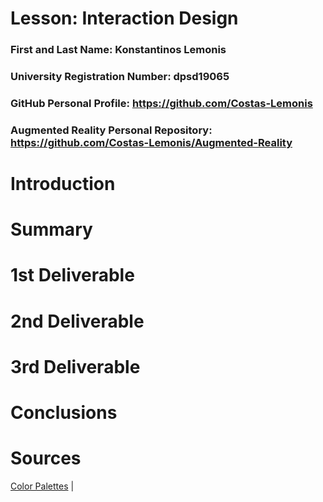 # Lesson: Interaction Design

### First and Last Name: Konstantinos Lemonis
### University Registration Number: dpsd19065
### GitHub Personal Profile: https://github.com/Costas-Lemonis
### Augmented Reality Personal Repository: https://github.com/Costas-Lemonis/Augmented-Reality

# Introduction

# Summary


# 1st Deliverable


# 2nd Deliverable


# 3rd Deliverable 


# Conclusions


# Sources
[Color Palettes](https://coolors.co/083d77-ebebd3-f4d35e-ee964b-f95738) | 
